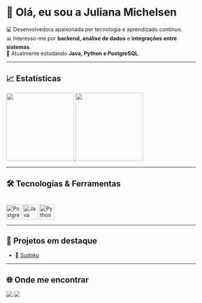 # 👋 Olá, eu sou a Juliana Michelsen  

💻 Desenvolvedora apaixonada por tecnologia e aprendizado contínuo.  
📊 Interesso-me por **backend, análise de dados** e **integrações entre sistemas**.  
🚀 Atualmente estudando **Java, Python e PostgreSQL**.  

---

## 📈 Estatísticas
<a href="https://github.com/julianamichelsen">
  <img height=180 src="https://github-readme-stats.vercel.app/api?username=julianamichelsen&show_icons=true&theme=radical" />
</a>
<a href="https://github.com/julianamichelsen">
  <img height=180 src="https://github-readme-stats.vercel.app/api/top-langs?username=julianamichelsen&layout=compact&langs_count=8&theme=radical" />
</a>

---

## 🛠️ Tecnologias & Ferramentas
<div style="display: inline_block"><br>
  <img align="center" alt="PostgreSQL" height="40" width="40" src="https://cdn.jsdelivr.net/gh/devicons/devicon/icons/postgresql/postgresql-original.svg">
  <img align="center" alt="Java" height="40" width="40" src="https://cdn.jsdelivr.net/gh/devicons/devicon/icons/java/java-original.svg">
  <img align="center" alt="Python" height="40" width="40" src="https://cdn.jsdelivr.net/gh/devicons/devicon/icons/python/python-original.svg">
</div>

---

## 🚀 Projetos em destaque
- 📌 [Sudoku](https://github.com/JulianaMichelsen/Sudoku_java.git)

---

## 🌐 Onde me encontrar
<div>
  <a href="mailto:juju.michelsen@gmail.com"><img src="https://img.shields.io/badge/-Gmail-%23333?style=for-the-badge&logo=gmail&logoColor=white"></a>
  <a href="https://www.linkedin.com/in/julianamichelsen" target="_blank"><img src="https://img.shields.io/badge/-LinkedIn-%230077B5?style=for-the-badge&logo=linkedin&logoColor=white"></a> 
</div>
